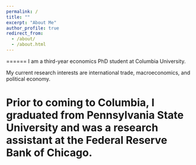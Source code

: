 ```yaml
---
permalink: /
title: ""
excerpt: "About Me"
author_profile: true
redirect_from: 
  - /about/
  - /about.html
---
```


======
I am a third-year economics PhD student at Columbia University. 

My current research interests are international trade, macroeconomics, and political economy. 

Prior to coming to Columbia, I graduated from Pennsylvania State University and was a research assistant at the Federal Reserve Bank of Chicago.
======


